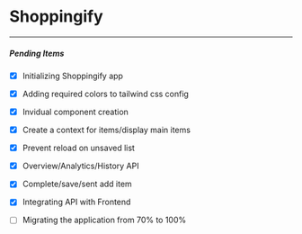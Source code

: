 # Shoppingify
   ***
   ##### Pending Items
   - [x] Initializing Shoppingify app 
   - [x] Adding required colors to tailwind css config
   - [x] Invidual component creation
   - [x] Create a context for items/display main items 
   - [x] Prevent reload on unsaved list
   - [x] Overview/Analytics/History API
   - [x] Complete/save/sent add item
   - [x] Integrating API with Frontend
   - [ ] Migrating the application from 70% to 100%
  
  

   
 
